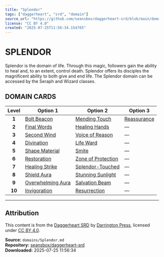 ```yaml
---
title: "Splendor"
tags: ["daggerheart", "srd", "domain"]
source_url: "https://github.com/seansbox/daggerheart-srd/blob/main/domains/Splendor.md"
license: "CC BY 4.0"
created: "2025-07-25T11:56:34.154765"
---
```


# SPLENDOR

Splendor is the domain of life. Through this magic, followers gain the ability to heal and, to an extent, control death. Splendor offers its disciples the magnificent ability to both give and end life. The Splendor domain can be accessed by the Seraph and Wizard classes.

## DOMAIN CARDS

| **Level** | **Option 1**                                             | **Option 2**                                                 | **Option 3**                               |
| :-------: | -------------------------------------------------------- | ------------------------------------------------------------ | ------------------------------------------ |
|   **1**   | [Bolt Beacon](../abilities/Bolt%20Beacon.md)             | [Mending Touch](../abilities/Mending%20Touch.md)             | [Reassurance](../abilities/Reassurance.md) |
|   **2**   | [Final Words](../abilities/Final%20Words.md)             | [Healing Hands](../abilities/Healing%20Hands.md)             | —                                          |
|   **3**   | [Second Wind](../abilities/Second%20Wind.md)             | [Voice of Reason](../abilities/Voice%20of%20Reason.md)       | —                                          |
|   **4**   | [Divination](../abilities/Divination.md)                 | [Life Ward](../abilities/Life%20Ward.md)                     | —                                          |
|   **5**   | [Shape Material](../abilities/Shape%20Material.md)       | [Smite](../abilities/Smite.md)                               | —                                          |
|   **6**   | [Restoration](../abilities/Restoration.md)               | [Zone of Protection](../abilities/Zone%20of%20Protection.md) | —                                          |
|   **7**   | [Healing Strike](../abilities/Healing%20Strike.md)       | [Splendor-Touched](../abilities/Splendor-Touched.md)         | —                                          |
|   **8**   | [Shield Aura](../abilities/Shield%20Aura.md)             | [Stunning Sunlight](../abilities/Stunning%20Sunlight.md)     | —                                          |
|   **9**   | [Overwhelming Aura](../abilities/Overwhelming%20Aura.md) | [Salvation Beam](../abilities/Salvation%20Beam.md)           | —                                          |
|  **10**   | [Invigoration](../abilities/Invigoration.md)             | [Resurrection](../abilities/Resurrection.md)                 | —                                          |

---

## Attribution

This content is from the [Daggerheart SRD](https://github.com/seansbox/daggerheart-srd/blob/main/domains/Splendor.md) by [Darrington Press](https://darringtonpress.com/), licensed under [CC BY 4.0](https://creativecommons.org/licenses/by/4.0/).

**Source:** `domains/Splendor.md`  
**Repository:** [seansbox/daggerheart-srd](https://github.com/seansbox/daggerheart-srd)  
**Downloaded:** 2025-07-25 11:56:34

